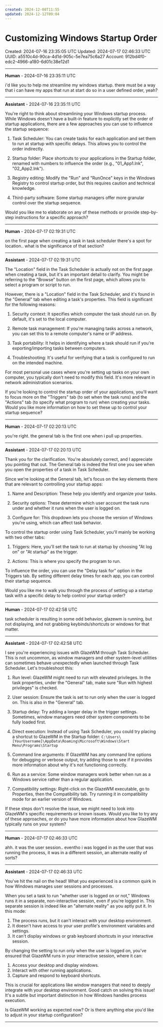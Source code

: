 ```yaml
---
created: 2024-12-08T11:55
updated: 2024-12-12T09:04
---
```

# Customizing Windows Startup Order

Created: 2024-07-16 23:35:05 UTC
Updated: 2024-07-17 02:46:33 UTC
UUID: a5510c4d-90ca-4d1d-905c-5e7ea75c6a27
Account: 912bd4f0-edc2-4966-a180-6d01c38e12d1

---

**Human** - 2024-07-16 23:35:11 UTC

i'd like you to help me streamline my windows startup. there must be  a way that i can have my apps that run at start do so in a user defined order, yeah?

---

**Assistant** - 2024-07-16 23:35:11 UTC

 You're right to think about streamlining your Windows startup process. While Windows doesn't have a built-in feature to explicitly set the order of startup applications, there are a few approaches you can use to influence the startup sequence:

1. Task Scheduler:
   You can create tasks for each application and set them to run at startup with specific delays. This allows you to control the order indirectly.

2. Startup folder:
   Place shortcuts to your applications in the Startup folder, renamed with numbers to influence the order (e.g., "01_App1.lnk", "02_App2.lnk").

3. Registry editing:
   Modify the "Run" and "RunOnce" keys in the Windows Registry to control startup order, but this requires caution and technical knowledge.

4. Third-party software:
   Some startup managers offer more granular control over the startup sequence.

Would you like me to elaborate on any of these methods or provide step-by-step instructions for a specific approach?

---

**Human** - 2024-07-17 02:19:31 UTC

on the first page when creating a task in task scheduler there's a spot for location.. what is the significance of that section?

---

**Assistant** - 2024-07-17 02:19:31 UTC

 The "Location" field in the Task Scheduler is actually not on the first page when creating a task, but it's an important detail to clarify. You might be referring to the "Browse" button on the first page, which allows you to select a program or script to run.

However, there is a "Location" field in the Task Scheduler, and it's found in the "General" tab when editing a task's properties. This field is significant for the following reasons:

1. Security context: It specifies which computer the task should run on. By default, it's set to the local computer.

2. Remote task management: If you're managing tasks across a network, you can set this to a remote computer's name or IP address.

3. Task portability: It helps in identifying where a task should run if you're exporting/importing tasks between computers.

4. Troubleshooting: It's useful for verifying that a task is configured to run on the intended machine.

For most personal use cases where you're setting up tasks on your own computer, you typically don't need to modify this field. It's more relevant in network administration scenarios.

If you're looking to control the startup order of your applications, you'll want to focus more on the "Triggers" tab (to set when the task runs) and the "Actions" tab (to specify what program to run) when creating your tasks. Would you like more information on how to set these up to control your startup sequence?

---

**Human** - 2024-07-17 02:20:13 UTC

you're right. the general tab is the first one when i pull up properties.

---

**Assistant** - 2024-07-17 02:20:13 UTC

 Thank you for the clarification. You're absolutely correct, and I appreciate you pointing that out. The General tab is indeed the first one you see when you open the properties of a task in Task Scheduler.

Since we're looking at the General tab, let's focus on the key elements there that are relevant to controlling your startup apps:

1. Name and Description: These help you identify and organize your tasks.

2. Security options: These determine which user account the task runs under and whether it runs when the user is logged on.

3. Configure for: This dropdown lets you choose the version of Windows you're using, which can affect task behavior.

To control the startup order using Task Scheduler, you'll mainly be working with two other tabs:

1. Triggers: Here, you'll set the task to run at startup by choosing "At log on" or "At startup" as the trigger.

2. Actions: This is where you specify the program to run.

To influence the order, you can use the "Delay task for" option in the Triggers tab. By setting different delay times for each app, you can control their startup sequence.

Would you like me to walk you through the process of setting up a startup task with a specific delay to help control your startup order?

---

**Human** - 2024-07-17 02:42:58 UTC

task scheduler is resulting in some odd behavior, glazewm is running, but not displaying, and not grabbing keybinds/shortcuts or windows for that matter.

---

**Assistant** - 2024-07-17 02:42:58 UTC

 I see you're experiencing issues with GlazeWM through Task Scheduler. This is not uncommon, as window managers and other system-level utilities can sometimes behave unexpectedly when launched through Task Scheduler. Let's troubleshoot this:

1. Run level: GlazeWM might need to run with elevated privileges. In the task properties, under the "General" tab, make sure "Run with highest privileges" is checked.

2. User session: Ensure the task is set to run only when the user is logged on. This is also in the "General" tab.

3. Startup delay: Try adding a longer delay in the trigger settings. Sometimes, window managers need other system components to be fully loaded first.

4. Direct execution: Instead of using Task Scheduler, you could try placing a shortcut to GlazeWM in the Startup folder:
   `C:\Users\[YourUsername]\AppData\Roaming\Microsoft\Windows\Start Menu\Programs\Startup`

5. Command line arguments: If GlazeWM has any command line options for debugging or verbose output, try adding those to see if it provides more information about why it's not functioning correctly.

6. Run as a service: Some window managers work better when run as a Windows service rather than a regular application.

7. Compatibility settings: Right-click on the GlazeWM executable, go to Properties, then the Compatibility tab. Try running it in compatibility mode for an earlier version of Windows.

If these steps don't resolve the issue, we might need to look into GlazeWM's specific requirements or known issues. Would you like to try any of these approaches, or do you have more information about how GlazeWM typically runs on your system?

---

**Human** - 2024-07-17 02:46:33 UTC

ahh. it was the user session.. eventho i was logged in as the user that was running the process, it was in a different session, an alternate reality of sorts?

---

**Assistant** - 2024-07-17 02:46:33 UTC

 You've hit the nail on the head! What you experienced is a common quirk in how Windows manages user sessions and processes.

When you set a task to run "whether user is logged on or not," Windows runs it in a separate, non-interactive session, even if you're logged in. This separate session is indeed like an "alternate reality" as you aptly put it. In this mode:

1. The process runs, but it can't interact with your desktop environment.
2. It doesn't have access to your user profile's environment variables and settings.
3. It can't display windows or grab keyboard shortcuts in your interactive session.

By changing the setting to run only when the user is logged on, you've ensured that GlazeWM runs in your interactive session, where it can:

1. Access your desktop and display windows.
2. Interact with other running applications.
3. Capture and respond to keyboard shortcuts.

This is crucial for applications like window managers that need to deeply integrate with your desktop environment. Good catch on solving this issue! It's a subtle but important distinction in how Windows handles process execution.

Is GlazeWM working as expected now? Or is there anything else you'd like to adjust in your startup configuration?

---

